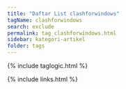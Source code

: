 ```yaml
---
title: "Daftar List clashforwindows"
tagName: clashforwindows
search: exclude
permalink: tag_clashforwindows.html
sidebar: kategori-artikel
folder: tags
---
```

{% include taglogic.html %}

{% include links.html %}

